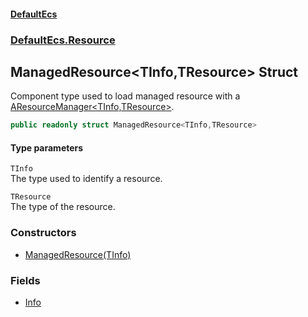 #### [DefaultEcs](./index.md 'index')
### [DefaultEcs.Resource](./DefaultEcs-Resource.md 'DefaultEcs.Resource')
## ManagedResource&lt;TInfo,TResource&gt; Struct
Component type used to load managed resource with a [AResourceManager&lt;TInfo,TResource&gt;](./DefaultEcs-Resource-AResourceManager-TInfo_TResource-.md 'DefaultEcs.Resource.AResourceManager&lt;TInfo,TResource&gt;').  
```csharp
public readonly struct ManagedResource<TInfo,TResource>
```
#### Type parameters
<a name='DefaultEcs-Resource-ManagedResource-TInfo_TResource--TInfo'></a>
`TInfo`  
The type used to identify a resource.  
  
<a name='DefaultEcs-Resource-ManagedResource-TInfo_TResource--TResource'></a>
`TResource`  
The type of the resource.  
  
### Constructors
- [ManagedResource(TInfo)](./DefaultEcs-Resource-ManagedResource-TInfo_TResource--ManagedResource(TInfo).md 'DefaultEcs.Resource.ManagedResource&lt;TInfo,TResource&gt;.ManagedResource(TInfo)')
### Fields
- [Info](./DefaultEcs-Resource-ManagedResource-TInfo_TResource--Info.md 'DefaultEcs.Resource.ManagedResource&lt;TInfo,TResource&gt;.Info')
